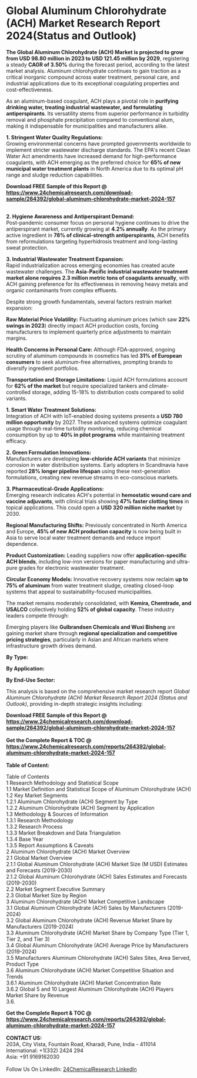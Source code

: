 <h1>Global Aluminum Chlorohydrate (ACH) Market Research Report 2024(Status and Outlook)</h1><p><strong>The Global Aluminum Chlorohydrate (ACH) Market is projected to grow from USD 98.80 million in 2023 to USD 121.45 million by 2029</strong>, registering a steady <strong>CAGR of 3.50%</strong> during the forecast period, according to the latest market analysis. Aluminum chlorohydrate continues to gain traction as a critical inorganic compound across water treatment, personal care, and industrial applications due to its exceptional coagulating properties and cost-effectiveness.</p><p>As an aluminum-based coagulant, ACH plays a pivotal role in <strong>purifying drinking water, treating industrial wastewater, and formulating antiperspirants</strong>. Its versatility stems from superior performance in turbidity removal and phosphate precipitation compared to conventional alum, making it indispensable for municipalities and manufacturers alike.</p><p><strong>1. Stringent Water Quality Regulations:</strong><br>
Growing environmental concerns have prompted governments worldwide to implement stricter wastewater discharge standards. The EPA's recent Clean Water Act amendments have increased demand for high-performance coagulants, with ACH emerging as the preferred choice for <strong>65% of new municipal water treatment plants</strong> in North America due to its optimal pH range and sludge reduction capabilities.</p><div><b>Download FREE Sample of this Report @ 
            <a href="https://www.24chemicalresearch.com/download-sample/264392/global-aluminum-chlorohydrate-market-2024-157">
            https://www.24chemicalresearch.com/download-sample/264392/global-aluminum-chlorohydrate-market-2024-157</a></b></div><br><p><strong>2. Hygiene Awareness and Antiperspirant Demand:</strong><br>
Post-pandemic consumer focus on personal hygiene continues to drive the antiperspirant market, currently growing at <strong>4.2% annually</strong>. As the primary active ingredient in <strong>78% of clinical-strength antiperspirants</strong>, ACH benefits from reformulations targeting hyperhidrosis treatment and long-lasting sweat protection.</p><p><strong>3. Industrial Wastewater Treatment Expansion:</strong><br>
Rapid industrialization across emerging economies has created acute wastewater challenges. The <strong>Asia-Pacific industrial wastewater treatment market alone requires 2.3 million metric tons of coagulants annually</strong>, with ACH gaining preference for its effectiveness in removing heavy metals and organic contaminants from complex effluents.</p><p>Despite strong growth fundamentals, several factors restrain market expansion:</p><p><strong>Raw Material Price Volatility:</strong> Fluctuating aluminum prices (which saw <strong>22% swings in 2023</strong>) directly impact ACH production costs, forcing manufacturers to implement quarterly price adjustments to maintain margins.</p><p><strong>Health Concerns in Personal Care:</strong> Although FDA-approved, ongoing scrutiny of aluminum compounds in cosmetics has led <strong>31% of European consumers</strong> to seek aluminum-free alternatives, prompting brands to diversify ingredient portfolios.</p><p><strong>Transportation and Storage Limitations:</strong> Liquid ACH formulations account for <strong>62% of the market</strong> but require specialized tankers and climate-controlled storage, adding 15-18% to distribution costs compared to solid variants.</p><p><strong>1. Smart Water Treatment Solutions:</strong><br>
Integration of ACH with IoT-enabled dosing systems presents a <strong>USD 780 million opportunity</strong> by 2027. These advanced systems optimize coagulant usage through real-time turbidity monitoring, reducing chemical consumption by up to <strong>40% in pilot programs</strong> while maintaining treatment efficacy.</p><p><strong>2. Green Formulation Innovations:</strong><br>
Manufacturers are developing <strong>low-chloride ACH variants</strong> that minimize corrosion in water distribution systems. Early adopters in Scandinavia have reported <strong>28% longer pipeline lifespan</strong> using these next-generation formulations, creating new revenue streams in eco-conscious markets.</p><p><strong>3. Pharmaceutical-Grade Applications:</strong><br>
Emerging research indicates ACH's potential in <strong>hemostatic wound care and vaccine adjuvants</strong>, with clinical trials showing <strong>47% faster clotting times</strong> in topical applications. This could open a <strong>USD 320 million niche market</strong> by 2030.</p><p><strong>Regional Manufacturing Shifts:</strong> Previously concentrated in North America and Europe, <strong>45% of new ACH production capacity</strong> is now being built in Asia to serve local water treatment demands and reduce import dependence.</p><p><strong>Product Customization:</strong> Leading suppliers now offer <strong>application-specific ACH blends</strong>, including low-iron versions for paper manufacturing and ultra-pure grades for electronic wastewater treatment.</p><p><strong>Circular Economy Models:</strong> Innovative recovery systems now reclaim <strong>up to 75% of aluminum</strong> from water treatment sludge, creating closed-loop systems that appeal to sustainability-focused municipalities.</p><p>The market remains moderately consolidated, with <strong>Kemira, Chemtrade, and USALCO</strong> collectively holding <strong>52% of global capacity</strong>. These industry leaders compete through:</p><p>Emerging players like <strong>Gulbrandsen Chemicals and Wuxi Bisheng</strong> are gaining market share through <strong>regional specialization and competitive pricing strategies</strong>, particularly in Asian and African markets where infrastructure growth drives demand.</p><p><strong>By Type:</strong></p><p><strong>By Application:</strong></p><p><strong>By End-Use Sector:</strong></p><p>This analysis is based on the comprehensive market research report <em>Global Aluminum Chlorohydrate (ACH) Market Research Report 2024 (Status and Outlook)</em>, providing in-depth strategic insights including:</p><div><b>Download FREE Sample of this Report @ 
            <a href="https://www.24chemicalresearch.com/download-sample/264392/global-aluminum-chlorohydrate-market-2024-157">
            https://www.24chemicalresearch.com/download-sample/264392/global-aluminum-chlorohydrate-market-2024-157</a></b></div><br><div><b>Get the Complete Report & TOC @ 
            <a href="https://www.24chemicalresearch.com/reports/264392/global-aluminum-chlorohydrate-market-2024-157">
            https://www.24chemicalresearch.com/reports/264392/global-aluminum-chlorohydrate-market-2024-157</a></b></div><br>
            <b>Table of Content:</b><p>Table of Contents<br />
1 Research Methodology and Statistical Scope<br />
1.1 Market Definition and Statistical Scope of Aluminum Chlorohydrate (ACH)<br />
1.2 Key Market Segments<br />
1.2.1 Aluminum Chlorohydrate (ACH) Segment by Type<br />
1.2.2 Aluminum Chlorohydrate (ACH) Segment by Application<br />
1.3 Methodology & Sources of Information<br />
1.3.1 Research Methodology<br />
1.3.2 Research Process<br />
1.3.3 Market Breakdown and Data Triangulation<br />
1.3.4 Base Year<br />
1.3.5 Report Assumptions & Caveats<br />
2 Aluminum Chlorohydrate (ACH) Market Overview<br />
2.1 Global Market Overview<br />
2.1.1 Global Aluminum Chlorohydrate (ACH) Market Size (M USD) Estimates and Forecasts (2019-2030)<br />
2.1.2 Global Aluminum Chlorohydrate (ACH) Sales Estimates and Forecasts (2019-2030)<br />
2.2 Market Segment Executive Summary<br />
2.3 Global Market Size by Region<br />
3 Aluminum Chlorohydrate (ACH) Market Competitive Landscape<br />
3.1 Global Aluminum Chlorohydrate (ACH) Sales by Manufacturers (2019-2024)<br />
3.2 Global Aluminum Chlorohydrate (ACH) Revenue Market Share by Manufacturers (2019-2024)<br />
3.3 Aluminum Chlorohydrate (ACH) Market Share by Company Type (Tier 1, Tier 2, and Tier 3)<br />
3.4 Global Aluminum Chlorohydrate (ACH) Average Price by Manufacturers (2019-2024)<br />
3.5 Manufacturers Aluminum Chlorohydrate (ACH) Sales Sites, Area Served, Product Type<br />
3.6 Aluminum Chlorohydrate (ACH) Market Competitive Situation and Trends<br />
3.6.1 Aluminum Chlorohydrate (ACH) Market Concentration Rate<br />
3.6.2 Global 5 and 10 Largest Aluminum Chlorohydrate (ACH) Players Market Share by Revenue<br />
3.6.</p><div><b>Get the Complete Report & TOC @ 
            <a href="https://www.24chemicalresearch.com/reports/264392/global-aluminum-chlorohydrate-market-2024-157">
            https://www.24chemicalresearch.com/reports/264392/global-aluminum-chlorohydrate-market-2024-157</a></b></div><br><b>CONTACT US:</b><br>
            203A, City Vista, Fountain Road, Kharadi, Pune, India - 411014<br>
            International: +1(332) 2424 294<br>
            Asia: +91 9169162030 <br><br>
            Follow Us On LinkedIn: <a href="https://www.linkedin.com/company/24chemicalresearch/">24ChemicalResearch LinkedIn</a>